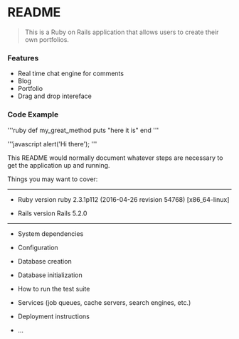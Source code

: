# README

> This is a Ruby on Rails application that allows users to create their own portfolios.

### Features

- Real time chat engine for comments
- Blog
- Portfolio
- Drag and drop intereface

### Code Example

'''ruby
def my_great_method
	puts "here it is"
end
'''

'''javascript
alert('Hi there');
'''

This README would normally document whatever steps are necessary to get the
application up and running.

Things you may want to cover:

***********************************************************
* Ruby version
ruby 2.3.1p112 (2016-04-26 revision 54768) [x86_64-linux]

* Rails version
Rails 5.2.0
***********************************************************

* System dependencies

* Configuration

* Database creation

* Database initialization

* How to run the test suite

* Services (job queues, cache servers, search engines, etc.)

* Deployment instructions

* ...
